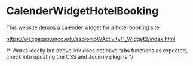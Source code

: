 # CalenderWidgetHotelBooking
This website demos a calender widget for a hotel booking site

https://webpages.uncc.edu/esolomo6/Activity11_Widget2/index.html

/* Works locally but above link does not have tabs functions as expected, check into updating the CSS and Jquerry plugins  */
